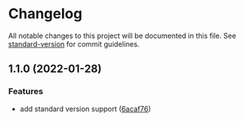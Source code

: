 # Changelog

All notable changes to this project will be documented in this file. See [standard-version](https://github.com/conventional-changelog/standard-version) for commit guidelines.

## 1.1.0 (2022-01-28)


### Features

* add standard version support ([6acaf76](https://github.com/NAPRINAR/commitTest/commit/6acaf7664f9eec023aebd57879c8eb1dc137d1fe))
